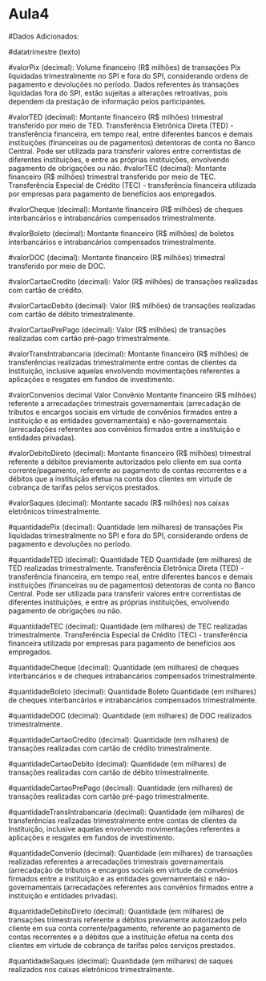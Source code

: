 # Aula4

#Dados Adicionados:

#datatrimestre (texto)

#valorPix (decimal): Volume financeiro (R$ milhões) de transações Pix liquidadas trimestralmente no SPI e fora do SPI, considerando ordens de pagamento e devoluções no período. Dados referentes às transações liquidadas fora do SPI, estão sujeitas a alterações retroativas, pois dependem da prestação de informação pelos participantes.

#valorTED	(decimal): Montante financeiro (R$ milhões) trimestral transferido por meio de TED. Transferência Eletrônica Direta (TED) - transferência financeira, em tempo real, entre diferentes bancos e demais instituições (financeiras ou de pagamentos) detentoras de conta no Banco Central. Pode ser utilizada para transferir valores entre correntistas de diferentes instituições, e entre as próprias instituições, envolvendo pagamento de obrigações ou não.
#valorTEC	(decimal): Montante financeiro (R$ milhões) trimestral transferido por meio de TEC. Transferência Especial de Crédito (TEC) - transferência financeira utilizada por empresas para pagamento de benefícios aos empregados.

#valorCheque (decimal): Montante financeiro (R$ milhões) de cheques interbancários e intrabancários compensados trimestralmente.

#valorBoleto (decimal):	Montante financeiro (R$ milhões) de boletos interbancários e intrabancários compensados trimestralmente.

#valorDOC	(decimal): Montante financeiro (R$ milhões) trimestral transferido por meio de DOC.

#valorCartaoCredito	(decimal): Valor (R$ milhões) de transações realizadas com cartão de crédito.

#valorCartaoDebito (decimal):	Valor (R$ milhões) de transações realizadas com cartão de débito trimestralmente.

#valorCartaoPrePago	(decimal): Valor (R$ milhões) de transações realizadas com cartão pré-pago trimestralmente.

#valorTransIntrabancaria (decimal): Montante financeiro (R$ milhões) de transferências realizadas trimestralmente entre contas de clientes da Instituição, inclusive aquelas envolvendo movimentações referentes a aplicações e resgates em fundos de investimento.

#valorConvenios	decimal	Valor Convênio	Montante financeiro (R$ milhões) referente a arrecadações trimestrais governamentais (arrecadação de tributos e encargos sociais em virtude de convênios firmados entre a instituição e as entidades governamentais) e não-governamentais (arrecadações referentes aos convênios firmados entre a instituição e entidades privadas).

#valorDebitoDireto (decimal): Montante financeiro (R$ milhões) trimestral referente a débitos previamente autorizados pelo cliente em sua conta corrente/pagamento, referente ao pagamento de contas recorrentes e a débitos que a instituição efetua na conta dos clientes em virtude de cobrança de tarifas pelos serviços prestados.

#valorSaques (decimal):	Montante sacado (R$ milhões) nos caixas eletrônicos trimestralmente.

#quantidadePix (decimal): Quantidade (em milhares) de transações Pix liquidadas trimestralmente no SPI e fora do SPI, considerando ordens de pagamento e devoluções no período.

#quantidadeTED (decimal):	Quantidade TED	Quantidade (em milhares) de TED realizadas trimestralmente. Transferência Eletrônica Direta (TED) - transferência financeira, em tempo real, entre diferentes bancos e demais instituições (financeiras ou de pagamentos) detentoras de conta no Banco Central. Pode ser utilizada para transferir valores entre correntistas de diferentes instituições, e entre as próprias instituições, envolvendo pagamento de obrigações ou não.

#quantidadeTEC (decimal): Quantidade (em milhares) de TEC realizadas trimestralmente. Transferência Especial de Crédito (TEC) - transferência financeira utilizada por empresas para pagamento de benefícios aos empregados.

#quantidadeCheque (decimal):	Quantidade (em milhares) de cheques interbancários e de cheques intrabancários compensados trimestralmente.

#quantidadeBoleto (decimal):	Quantidade Boleto	Quantidade (em milhares) de cheques interbancários e intrabancários compensados trimestralmente.

#quantidadeDOC (decimal):	Quantidade (em milhares) de DOC realizados trimestralmente.

#quantidadeCartaoCredito (decimal):	Quantidade (em milhares) de transações realizadas com cartão de crédito trimestralmente.

#quantidadeCartaoDebito (decimal):	Quantidade (em milhares) de transações realizadas com cartão de débito trimestralmente.

#quantidadeCartaoPrePago (decimal):	Quantidade (em milhares) de transações realizadas com cartão pré-pago trimestralmente.

#quantidadeTransIntrabancaria (decimal):	Quantidade (em milhares) de transferências realizadas trimestralmente entre contas de clientes da Instituição, inclusive aquelas envolvendo movimentações referentes a aplicações e resgates em fundos de investimento.

#quantidadeConvenio (decimal):	Quantidade (em milhares) de transações realizadas referentes a arrecadações trimestrais governamentais (arrecadação de tributos e encargos sociais em virtude de convênios firmados entre a instituição e as entidades governamentais) e não-governamentais (arrecadações referentes aos convênios firmados entre a instituição e entidades privadas).

#quantidadeDebitoDireto (decimal):	Quantidade (em milhares) de transações trimestrais referente a débitos previamente autorizados pelo cliente em sua conta corrente/pagamento, referente ao pagamento de contas recorrentes e a débitos que a instituição efetua na conta dos clientes em virtude de cobrança de tarifas pelos serviços prestados.

#quantidadeSaques (decimal):	Quantidade (em milhares) de saques realizados nos caixas eletrônicos trimestralmente.

